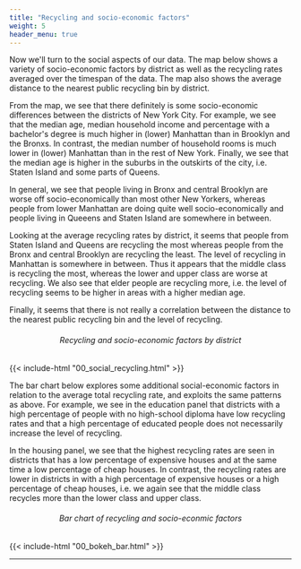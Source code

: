 ```yaml
---
title: "Recycling and socio-economic factors"
weight: 5
header_menu: true
---
```


Now we'll turn to the social aspects of our data. The map below shows a variety of socio-economic factors by district as well as the recycling rates averaged over the timespan of the data. The map also shows the average distance to the nearest public recycling bin by district.

From the map, we see that there definitely is some socio-economic differences between the districts of New York City. For example, we see that the median age, median household income and percentage with a bachelor's degree is much higher in (lower) Manhattan than in Brooklyn and the Bronxs. In contrast, the median number of household rooms is much lower in (lower) Manhattan than in the rest of New York. Finally, we see that the median age is higher in the suburbs in the outskirts of the city, i.e. Staten Island and some parts of Queens. 

In general, we see that people living in Bronx and central Brooklyn are worse off socio-economically than most other New Yorkers, whereas people from lower Manhattan are doing quite well socio-economically and people living in Queeens and Staten Island are somewhere in between.

Looking at the average recycling rates by district, it seems that people from Staten Island and Queens are recycling the most whereas people from the Bronx and central Brooklyn are recycling the least. The level of recycling in Manhattan is somewhere in between. Thus it appears that the middle class is recycling the most, whereas the lower and upper class are worse at recycling. We also see that elder people are recycling more, i.e. the level of recycling seems to be higher in areas with a higher median age.

Finally, it seems that there is not really a correlation between the distance to the nearest public recycling bin and the level of recycling.

<h6 style="text-align:center;">Recycling and socio-economic factors by district</h6>
{{< include-html "00_social_recycling.html" >}}

The bar chart below explores some additional social-economic factors in relation to the average total recycling rate, and exploits the same patterns as above. For example, we see in the education panel that districts with a high percentage of people with no high-school diploma have low recycling rates and that a high percentage of educated people does not necessarily increase the level of recycling. 

In the housing panel, we see that the highest recycling rates are seen in districts that has a low percentage of expensive houses and at the same time a low percentage of cheap houses. In contrast, the recycling rates are lower in districts in with a high percentage of expensive houses or a high percentage of cheap houses, i.e. we again see that the middle class recycles more than the lower class and upper class.

<h6 style="text-align:center;">Bar chart of recycling and socio-econmic factors</h6>
{{< include-html "00_bokeh_bar.html" >}}

----
